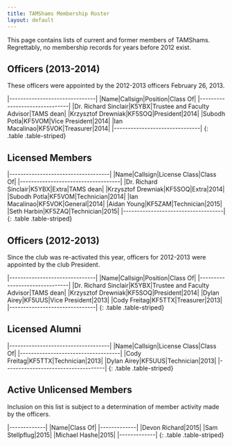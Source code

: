 ```yaml
---
title: TAMShams Membership Roster
layout: default
---
```


This page contains lists of current and former members of TAMShams.
Regrettably, no membership records for years before 2012 exist.

Officers (2013-2014)
--------------------
These officers were appointed by the 2012-2013 officers February 26, 2013.
 
|-------------------------------|
|Name|Callsign|Position|Class Of|
|-------------------------------|
|Dr. Richard Sinclair|K5YBX|Trustee and Faculty Advisor|TAMS dean|
|Krzysztof Drewniak|KF5SOQ|President|2014|
|Subodh Potla|KF5VOM|Vice President|2014|
|Ian Macalinao|KF5VOK|Treasurer|2014|
|-------------------------------|
{: .table .table-striped}

Licensed Members
----------------

|------------------------------------|
|Name|Callsign|License Class|Class Of|
|------------------------------------|
|Dr. Richard Sinclair|K5YBX|Extra|TAMS dean|
|Krzysztof Drewniak|KF5SOQ|Extra|2014|
|Subodh Potla|KF5VOM|Technician|2014|
|Ian Macalinao|KF5VOK|General|2014|
|Aidan Young|KF5ZAM|Technician|2015|
|Seth Harbin|KF5ZAQ|Technician|2015|
|------------------------------------|
{: .table .table-striped}

Officers (2012-2013)
--------------------
Since the club was re-activated this year, officers for 2012-2013 were appointed by the club President.
 
|-------------------------------|
|Name|Callsign|Position|Class Of|
|-------------------------------|
|Dr. Richard Sinclair|K5YBX|Trustee and Faculty Advisor|TAMS dean|
|Krzysztof Drewniak|KF5SOQ|President|2014|
|Dylan Airey|KF5UUS|Vice President|2013|
|Cody Freitag|KF5TTX|Treasurer|2013|
|-------------------------------|
{: .table .table-striped}

Licensed Alumni
--------------

|------------------------------------|
|Name|Callsign|License Class|Class Of|
|------------------------------------|
|Cody Freitag|KF5TTX|Technician|2013|
|Dylan Airey|KF5UUS|Technician|2013|
|------------------------------------|
{: .table .table-striped}

Active Unlicensed Members
-------------------------

Inclusion on this list is subject to a determination of member activity made by the officers.

|-------------|
|Name|Class Of|
|-------------|
|Devon Richard|2015|
|Sam Stellpflug|2015|
|Michael Hashe|2015|
|-------------|
{: .table .table-striped}
